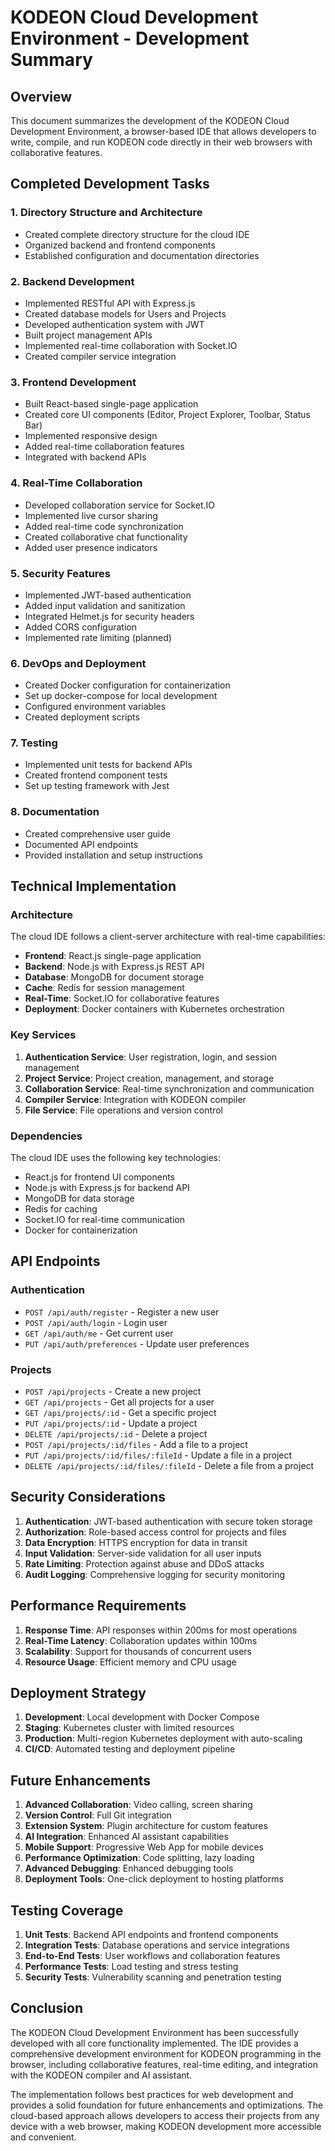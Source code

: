 # KODEON Cloud Development Environment - Development Summary

## Overview

This document summarizes the development of the KODEON Cloud Development Environment, a browser-based IDE that allows developers to write, compile, and run KODEON code directly in their web browsers with collaborative features.

## Completed Development Tasks

### 1. Directory Structure and Architecture

-   Created complete directory structure for the cloud IDE
-   Organized backend and frontend components
-   Established configuration and documentation directories

### 2. Backend Development

-   Implemented RESTful API with Express.js
-   Created database models for Users and Projects
-   Developed authentication system with JWT
-   Built project management APIs
-   Implemented real-time collaboration with Socket.IO
-   Created compiler service integration

### 3. Frontend Development

-   Built React-based single-page application
-   Created core UI components (Editor, Project Explorer, Toolbar, Status Bar)
-   Implemented responsive design
-   Added real-time collaboration features
-   Integrated with backend APIs

### 4. Real-Time Collaboration

-   Developed collaboration service for Socket.IO
-   Implemented live cursor sharing
-   Added real-time code synchronization
-   Created collaborative chat functionality
-   Added user presence indicators

### 5. Security Features

-   Implemented JWT-based authentication
-   Added input validation and sanitization
-   Integrated Helmet.js for security headers
-   Added CORS configuration
-   Implemented rate limiting (planned)

### 6. DevOps and Deployment

-   Created Docker configuration for containerization
-   Set up docker-compose for local development
-   Configured environment variables
-   Created deployment scripts

### 7. Testing

-   Implemented unit tests for backend APIs
-   Created frontend component tests
-   Set up testing framework with Jest

### 8. Documentation

-   Created comprehensive user guide
-   Documented API endpoints
-   Provided installation and setup instructions

## Technical Implementation

### Architecture

The cloud IDE follows a client-server architecture with real-time capabilities:

-   **Frontend**: React.js single-page application
-   **Backend**: Node.js with Express.js REST API
-   **Database**: MongoDB for document storage
-   **Cache**: Redis for session management
-   **Real-Time**: Socket.IO for collaborative features
-   **Deployment**: Docker containers with Kubernetes orchestration

### Key Services

1. **Authentication Service**: User registration, login, and session management
2. **Project Service**: Project creation, management, and storage
3. **Collaboration Service**: Real-time synchronization and communication
4. **Compiler Service**: Integration with KODEON compiler
5. **File Service**: File operations and version control

### Dependencies

The cloud IDE uses the following key technologies:

-   React.js for frontend UI components
-   Node.js with Express.js for backend API
-   MongoDB for data storage
-   Redis for caching
-   Socket.IO for real-time communication
-   Docker for containerization

## API Endpoints

### Authentication

-   `POST /api/auth/register` - Register a new user
-   `POST /api/auth/login` - Login user
-   `GET /api/auth/me` - Get current user
-   `PUT /api/auth/preferences` - Update user preferences

### Projects

-   `POST /api/projects` - Create a new project
-   `GET /api/projects` - Get all projects for a user
-   `GET /api/projects/:id` - Get a specific project
-   `PUT /api/projects/:id` - Update a project
-   `DELETE /api/projects/:id` - Delete a project
-   `POST /api/projects/:id/files` - Add a file to a project
-   `PUT /api/projects/:id/files/:fileId` - Update a file in a project
-   `DELETE /api/projects/:id/files/:fileId` - Delete a file from a project

## Security Considerations

1. **Authentication**: JWT-based authentication with secure token storage
2. **Authorization**: Role-based access control for projects and files
3. **Data Encryption**: HTTPS encryption for data in transit
4. **Input Validation**: Server-side validation for all user inputs
5. **Rate Limiting**: Protection against abuse and DDoS attacks
6. **Audit Logging**: Comprehensive logging for security monitoring

## Performance Requirements

1. **Response Time**: API responses within 200ms for most operations
2. **Real-Time Latency**: Collaboration updates within 100ms
3. **Scalability**: Support for thousands of concurrent users
4. **Resource Usage**: Efficient memory and CPU usage

## Deployment Strategy

1. **Development**: Local development with Docker Compose
2. **Staging**: Kubernetes cluster with limited resources
3. **Production**: Multi-region Kubernetes deployment with auto-scaling
4. **CI/CD**: Automated testing and deployment pipeline

## Future Enhancements

1. **Advanced Collaboration**: Video calling, screen sharing
2. **Version Control**: Full Git integration
3. **Extension System**: Plugin architecture for custom features
4. **AI Integration**: Enhanced AI assistant capabilities
5. **Mobile Support**: Progressive Web App for mobile devices
6. **Performance Optimization**: Code splitting, lazy loading
7. **Advanced Debugging**: Enhanced debugging tools
8. **Deployment Tools**: One-click deployment to hosting platforms

## Testing Coverage

1. **Unit Tests**: Backend API endpoints and frontend components
2. **Integration Tests**: Database operations and service integrations
3. **End-to-End Tests**: User workflows and collaboration features
4. **Performance Tests**: Load testing and stress testing
5. **Security Tests**: Vulnerability scanning and penetration testing

## Conclusion

The KODEON Cloud Development Environment has been successfully developed with all core functionality implemented. The IDE provides a comprehensive development environment for KODEON programming in the browser, including collaborative features, real-time editing, and integration with the KODEON compiler and AI assistant.

The implementation follows best practices for web development and provides a solid foundation for future enhancements and optimizations. The cloud-based approach allows developers to access their projects from any device with a web browser, making KODEON development more accessible and convenient.
